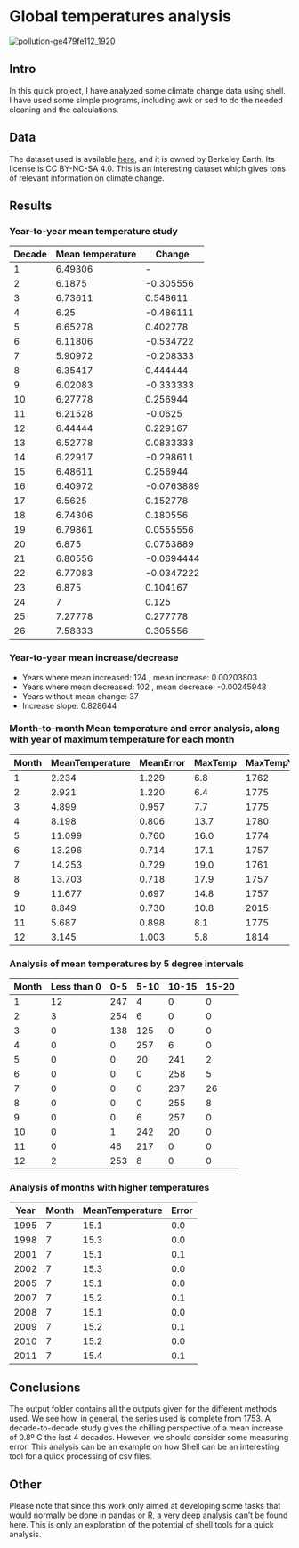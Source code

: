 # Global temperatures analysis

![pollution-ge479fe112_1920](https://user-images.githubusercontent.com/81832365/215517809-6fe64560-e1a8-4b55-820b-d1d80bcbba2a.jpg)


## Intro

In this quick project, I have analyzed some climate change data using shell. I have used some simple programs, including awk or sed to do the needed cleaning and the calculations.

## Data

The dataset used is available [here](https://www.kaggle.com/berkeleyearth/climate-change-earth-surface-temperature-data), and it is owned by Berkeley Earth. Its license is CC BY-NC-SA 4.0. This is an interesting dataset which gives tons of relevant information on climate change. 

## Results

### Year-to-year mean temperature study


| Decade | Mean temperature | Change       |
| ------ | ---------------- | ------------ |
| 1      | 6.49306          | -            |
| 2      | 6.1875           | -0.305556    |
| 3      | 6.73611          | 0.548611     |
| 4      | 6.25             | -0.486111    |
| 5      | 6.65278          | 0.402778     |
| 6      | 6.11806          | -0.534722    |
| 7      | 5.90972          | -0.208333    |
| 8      | 6.35417          | 0.444444     |
| 9      | 6.02083          | -0.333333    |
| 10     | 6.27778          | 0.256944     |
| 11     | 6.21528          | -0.0625      |
| 12     | 6.44444          | 0.229167     |
| 13     | 6.52778          | 0.0833333    |
| 14     | 6.22917          | -0.298611    |
| 15     | 6.48611          | 0.256944     |
| 16     | 6.40972          | -0.0763889   |
| 17     | 6.5625           | 0.152778     |
| 18     | 6.74306          | 0.180556     |
| 19     | 6.79861          | 0.0555556    |
| 20     | 6.875            | 0.0763889    |
| 21     | 6.80556          | -0.0694444   |
| 22     | 6.77083          | -0.0347222   |
| 23     | 6.875            | 0.104167     |
| 24     | 7                | 0.125        |
| 25     | 7.27778          | 0.277778     |
| 26     | 7.58333          | 0.305556     |
 
### Year-to-year mean increase/decrease
 
+ Years where mean increased: 124 , mean increase: 0.00203803
+ Years where mean decreased: 102 , mean decrease: -0.00245948
+ Years without mean change: 37
+ Increase slope: 0.828644
 
### Month-to-month Mean temperature and error analysis, along with year of maximum temperature for each month
 
| Month | MeanTemperature | MeanError | MaxTemp | MaxTempYear| MaxError |
| ----- | ----------------| --------- | ------- | -----------| -------- |
|     1 |           2.234 |     1.229 |     6.8 |       1762 |      3.7 |
|     2 |           2.921 |     1.220 |     6.4 |       1775 |      3.1 |
|     3 |           4.899 |     0.957 |     7.7 |       1775 |      2.3 |
|     4 |           8.198 |     0.806 |    13.7 |       1780 |      3.0 |
|     5 |          11.099 |     0.760 |    16.0 |       1774 |      2.5 |
|     6 |          13.296 |     0.714 |    17.1 |       1757 |      4.5 |
|     7 |          14.253 |     0.729 |    19.0 |       1761 |      2.6 |
|     8 |          13.703 |     0.718 |    17.9 |       1757 |      4.0 |
|     9 |          11.677 |     0.697 |    14.8 |       1757 |      3.1 |
|    10 |           8.849 |     0.730 |    10.8 |       2015 |      0.1 |
|    11 |           5.687 |     0.898 |     8.1 |       1775 |      4.5 |
|    12 |           3.145 |     1.003 |     5.8 |       1814 |      4.2 |
 
### Analysis of mean temperatures by 5 degree intervals
 
| Month | Less than 0 | 0-5 | 5-10 | 10-15 | 15-20 |
| ----- | ---------- | --- | ---- | ----- | ----- |
|     1 |         12 | 247 |    4 |     0 |     0 |
|     2 |          3 | 254 |    6 |     0 |     0 |
|     3 |          0 | 138 |  125 |     0 |     0 |
|     4 |          0 |   0 |  257 |     6 |     0 |
|     5 |          0 |   0 |   20 |   241 |     2 |
|     6 |          0 |   0 |    0 |   258 |     5 |
|     7 |          0 |   0 |    0 |   237 |    26 |
|     8 |          0 |   0 |    0 |   255 |     8 |
|     9 |          0 |   0 |    6 |   257 |     0 |
|    10 |          0 |   1 |  242 |    20 |     0 |
|    11 |          0 |  46 |  217 |     0 |     0 |
|    12 |          2 | 253 |    8 |     0 |     0 |
 

### Analysis of months with higher temperatures

 
|  Year | Month | MeanTemperature | Error |
| ----- | ----- | --------------- | ----- |
| 1995 |     7 |            15.1 |   0.0 |
| 1998 |     7 |            15.3 |   0.0 |
| 2001 |     7 |            15.1 |   0.1 |
| 2002 |     7 |            15.3 |   0.0 |
| 2005 |     7 |            15.1 |   0.0 |
| 2007 |     7 |            15.2 |   0.1 |
| 2008 |     7 |            15.1 |   0.0 |
| 2009 |     7 |            15.2 |   0.1 |
| 2010 |     7 |            15.2 |   0.0 |
| 2011 |     7 |            15.4 |   0.1 |

## Conclusions

The output folder contains all the outputs given for the different methods used. 
We see how, in general, the series used is complete from 1753. A decade-to-decade study gives the chilling perspective of a mean increase of 0.8º C the last 4 decades. However, we should consider some measuring error. 
This analysis can be an example on how Shell can be an interesting tool for a quick processing of csv files.

## Other

Please note that since this work only aimed at developing some tasks that would normally be done in pandas or R, a very deep analysis can’t be found here. This is only an exploration of the potential of shell tools for a quick analysis.
